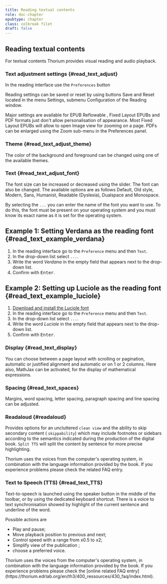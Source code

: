 ```yaml
---
title: Reading textual contents
role: doc-chapter
epubtype: chapter
class: colbreak filet
draft: false
---
```



<section class="filet">

## Reading textual contents

For textual contents Thorium provides visual reading and audio playback.


</section>
<section class="filet">


### Text adjustment settings {#read_text_adjust}

In the reading interface use the `Preferences` button 
<img src="../../resources/images/textarea-icon.svg" role="presentation" alt="" class="icon"/>


Reading settings can be saved or reset by using buttons <span class="ui_button">Save</span> and <span class="ui_button">Reset</span> located in the menu
<span class="ui_button">Settings</span>, submenu <span class="ui_button">Configuration</span> of the
Reading window.

Major settings are available for EPUB Reflowable , Fixed Layout EPUBs and
PDF formats just don't allow personalisation of appearance. Most Fixed
Layout EPUBs will allow to open Image view for zooming on a page. PDFs
can be enlarged using the Zoom sub-menu in the Preferences panel.


</section>
<section class="filet">


### Theme {#read_text_adjust_theme}

The color of the background and foreground can be changed using one of
the available themes.


</section>
<section class="filet">


### Text {#read_text_adjust_font}

The font size can be increased or decreased using the slider. The font
can also be changed. The available options are as follows Default, Old
style, Modern, Sans, Humanist, Readable (Dyslexia), Dualspace and
Monospace.

By selecting the `...` you can enter the name of the font you want to
use. To do this, the font must be present on your operating system and
you must know its exact name as it is set for the operating system.

<div class="framed">


## Example 1: Setting Verdana as the reading font {#read_text_example_verdana}

1.  In the reading interface go to the `Preference` menu and then
    `Text`.
2.  In the drop-down list select `...`.
3.  Write the word *Verdana* in the empty field that appears next to the
    drop-down list.
4.  Confirm with <kbd>Enter</kbd>.


## Example 2: Setting up Luciole as the reading font {#read_text_example_luciole}

1.  [Download and install the Luciole
    font](https://www.luciole-vision.com/#download)
2.  In the reading interface go to the `Preference` menu and then
    `Text`.
3.  In the drop-down list select `...`.
4.  Write the word *Luciole* in the empty field that appears next to the
    drop-down list.
5.  Confirm with <kbd>Enter</kbd>.

</div>


</section>
<section class="filet">


### Display {#read_text_display}

You can choose between a page layout with scrolling or pagination,
automatic or justified alignment and automatic or on 1 or 2 columns.
Here also, MathJax can be activated, for the display of mathematical
expressions.


</section>
<section class="filet">


### Spacing {#read_text_spaces}

Margins, word spacing, letter spacing, paragraph spacing and line
spacing can be adjusted.


</section>
<section class="filet">


### Readaloud {#readaloud}

Provides options for an uncluttered `clean view` and the ability to skip
secondary content ( `skippability`) which may include footnotes or
sidebars according to the semantics indicated during the production of
the digital book. `Split TTS` will split the content by sentence for
more precise highlighting.

<div class="framed">
Thorium uses the voices from the computer's operating system, in
combination with the language information provided by the book. If you
experience problems please check the related FAQ entry.
</div>


</section>
<section class="filet">


### Text to Speech (TTS) {#read_text_TTS}

Text-to-speech is launched using the speaker button in the middle of the
toolbar, or by using the dedicated keyboard shortcut. 
There is a voice to text synchronisation showed by 
highlight of the current sentence and underline of the word.

Possible actions are 

- Play and pause;
- Move playback position to previous and next;
- Control speed with a range from x0.5 to x2;
- Simplify view of the publication ;
- choose a preferred voice.


<div class="framed">
Thorium uses the voices from the computer's operating system, in
combination with the language information provided by the book. 
If you experience problems please check the 
[online related FAQ entry](https://thorium.edrlab.org/en/th3/400_ressources/430_faq/index.html).

</div>



</section>
